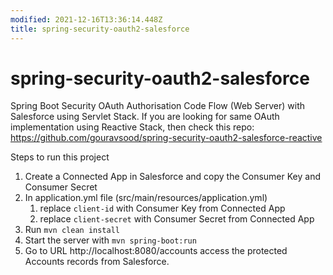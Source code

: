 ```yaml
---
modified: 2021-12-16T13:36:14.448Z
title: spring-security-oauth2-salesforce
---
```


# spring-security-oauth2-salesforce

Spring Boot Security OAuth Authorisation Code Flow (Web Server) with Salesforce using Servlet Stack. If you are looking for same OAuth implementation using Reactive Stack, then check this repo: https://github.com/gouravsood/spring-security-oauth2-salesforce-reactive

Steps to run this project

1. Create a Connected App in Salesforce and copy the Consumer Key and Consumer Secret
2. In application.yml file (src/main/resources/application.yml)
   1. replace `client-id` with Consumer Key from Connected App
   2. replace `client-secret` with Consumer Secret from Connected App
3. Run `mvn clean install`
4. Start the server with `mvn spring-boot:run`
5. Go to URL http://localhost:8080/accounts access the protected Accounts records from Salesforce.
